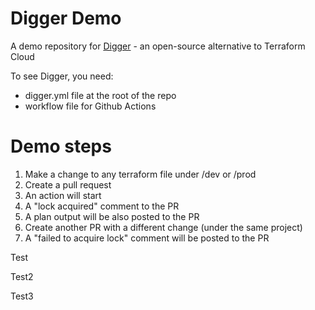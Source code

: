 # Digger Demo

A demo repository for [Digger](https://github.com/diggerhq/digger) - an open-source alternative to Terraform Cloud

To see Digger, you need:
- digger.yml file at the root of the repo
- workflow file for Github Actions

# Demo steps
1. Make a change to any terraform file under /dev or /prod
2. Create a pull request
3. An action will start
4. A "lock acquired" comment to the PR
5. A plan output will be also posted to the PR
6. Create another PR with a different change (under the same project)
7. A "failed to acquire lock" comment will be posted to the PR


Test

Test2

Test3